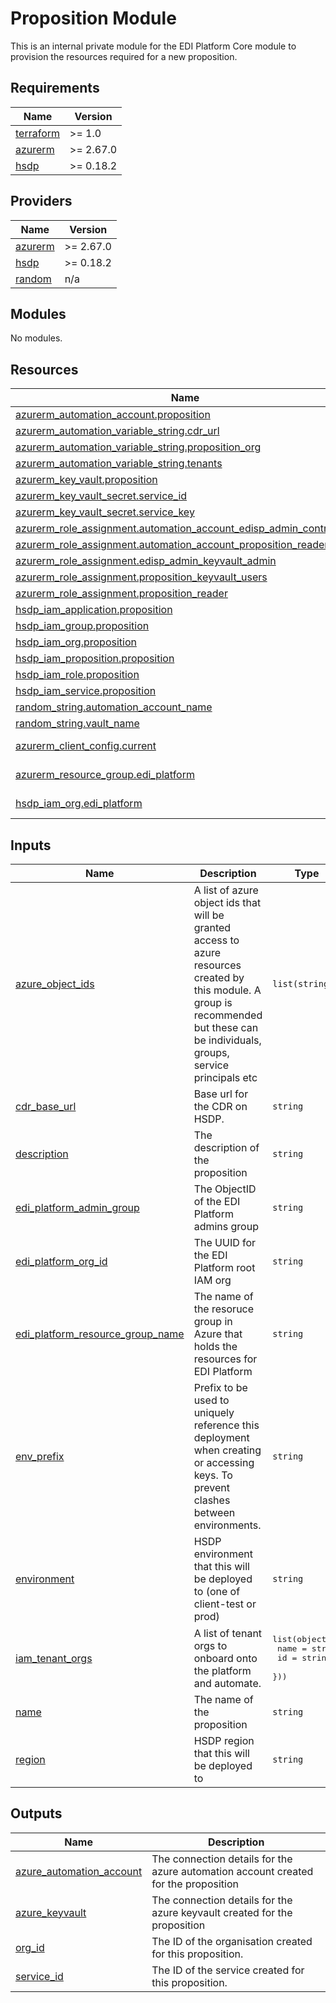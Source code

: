 # Proposition Module

This is an internal private module for the EDI Platform Core module to provision the resources required for a new proposition.

## Requirements

| Name                                                                     | Version   |
| ------------------------------------------------------------------------ | --------- |
| <a name="requirement_terraform"></a> [terraform](#requirement_terraform) | >= 1.0    |
| <a name="requirement_azurerm"></a> [azurerm](#requirement_azurerm)       | >= 2.67.0 |
| <a name="requirement_hsdp"></a> [hsdp](#requirement_hsdp)                | >= 0.18.2 |

## Providers

| Name                                                         | Version   |
| ------------------------------------------------------------ | --------- |
| <a name="provider_azurerm"></a> [azurerm](#provider_azurerm) | >= 2.67.0 |
| <a name="provider_hsdp"></a> [hsdp](#provider_hsdp)          | >= 0.18.2 |
| <a name="provider_random"></a> [random](#provider_random)    | n/a       |

## Modules

No modules.

## Resources

| Name                                                                                                                                                                  | Type        |
| --------------------------------------------------------------------------------------------------------------------------------------------------------------------- | ----------- |
| [azurerm_automation_account.proposition](https://registry.terraform.io/providers/hashicorp/azurerm/latest/docs/resources/automation_account)                          | resource    |
| [azurerm_automation_variable_string.cdr_url](https://registry.terraform.io/providers/hashicorp/azurerm/latest/docs/resources/automation_variable_string)              | resource    |
| [azurerm_automation_variable_string.proposition_org](https://registry.terraform.io/providers/hashicorp/azurerm/latest/docs/resources/automation_variable_string)      | resource    |
| [azurerm_automation_variable_string.tenants](https://registry.terraform.io/providers/hashicorp/azurerm/latest/docs/resources/automation_variable_string)              | resource    |
| [azurerm_key_vault.proposition](https://registry.terraform.io/providers/hashicorp/azurerm/latest/docs/resources/key_vault)                                            | resource    |
| [azurerm_key_vault_secret.service_id](https://registry.terraform.io/providers/hashicorp/azurerm/latest/docs/resources/key_vault_secret)                               | resource    |
| [azurerm_key_vault_secret.service_key](https://registry.terraform.io/providers/hashicorp/azurerm/latest/docs/resources/key_vault_secret)                              | resource    |
| [azurerm_role_assignment.automation_account_edisp_admin_contributor](https://registry.terraform.io/providers/hashicorp/azurerm/latest/docs/resources/role_assignment) | resource    |
| [azurerm_role_assignment.automation_account_proposition_reader](https://registry.terraform.io/providers/hashicorp/azurerm/latest/docs/resources/role_assignment)      | resource    |
| [azurerm_role_assignment.edisp_admin_keyvault_admin](https://registry.terraform.io/providers/hashicorp/azurerm/latest/docs/resources/role_assignment)                 | resource    |
| [azurerm_role_assignment.proposition_keyvault_users](https://registry.terraform.io/providers/hashicorp/azurerm/latest/docs/resources/role_assignment)                 | resource    |
| [azurerm_role_assignment.proposition_reader](https://registry.terraform.io/providers/hashicorp/azurerm/latest/docs/resources/role_assignment)                         | resource    |
| [hsdp_iam_application.proposition](https://registry.terraform.io/providers/philips-software/hsdp/latest/docs/resources/iam_application)                               | resource    |
| [hsdp_iam_group.proposition](https://registry.terraform.io/providers/philips-software/hsdp/latest/docs/resources/iam_group)                                           | resource    |
| [hsdp_iam_org.proposition](https://registry.terraform.io/providers/philips-software/hsdp/latest/docs/resources/iam_org)                                               | resource    |
| [hsdp_iam_proposition.proposition](https://registry.terraform.io/providers/philips-software/hsdp/latest/docs/resources/iam_proposition)                               | resource    |
| [hsdp_iam_role.proposition](https://registry.terraform.io/providers/philips-software/hsdp/latest/docs/resources/iam_role)                                             | resource    |
| [hsdp_iam_service.proposition](https://registry.terraform.io/providers/philips-software/hsdp/latest/docs/resources/iam_service)                                       | resource    |
| [random_string.automation_account_name](https://registry.terraform.io/providers/hashicorp/random/latest/docs/resources/string)                                        | resource    |
| [random_string.vault_name](https://registry.terraform.io/providers/hashicorp/random/latest/docs/resources/string)                                                     | resource    |
| [azurerm_client_config.current](https://registry.terraform.io/providers/hashicorp/azurerm/latest/docs/data-sources/client_config)                                     | data source |
| [azurerm_resource_group.edi_platform](https://registry.terraform.io/providers/hashicorp/azurerm/latest/docs/data-sources/resource_group)                              | data source |
| [hsdp_iam_org.edi_platform](https://registry.terraform.io/providers/philips-software/hsdp/latest/docs/data-sources/iam_org)                                           | data source |

## Inputs

| Name                                                                                                                              | Description                                                                                                                                                                           | Type                                                               | Default | Required |
| --------------------------------------------------------------------------------------------------------------------------------- | ------------------------------------------------------------------------------------------------------------------------------------------------------------------------------------- | ------------------------------------------------------------------ | ------- | :------: |
| <a name="input_azure_object_ids"></a> [azure_object_ids](#input_azure_object_ids)                                                 | A list of azure object ids that will be granted access to azure resources created by this module. A group is recommended but these can be individuals, groups, service principals etc | `list(string)`                                                     | n/a     |   yes    |
| <a name="input_cdr_base_url"></a> [cdr_base_url](#input_cdr_base_url)                                                             | Base url for the CDR on HSDP.                                                                                                                                                         | `string`                                                           | n/a     |   yes    |
| <a name="input_description"></a> [description](#input_description)                                                                | The description of the proposition                                                                                                                                                    | `string`                                                           | n/a     |   yes    |
| <a name="input_edi_platform_admin_group"></a> [edi_platform_admin_group](#input_edi_platform_admin_group)                         | The ObjectID of the EDI Platform admins group                                                                                                                                         | `string`                                                           | n/a     |   yes    |
| <a name="input_edi_platform_org_id"></a> [edi_platform_org_id](#input_edi_platform_org_id)                                        | The UUID for the EDI Platform root IAM org                                                                                                                                            | `string`                                                           | n/a     |   yes    |
| <a name="input_edi_platform_resource_group_name"></a> [edi_platform_resource_group_name](#input_edi_platform_resource_group_name) | The name of the resoruce group in Azure that holds the resources for EDI Platform                                                                                                     | `string`                                                           | n/a     |   yes    |
| <a name="input_env_prefix"></a> [env_prefix](#input_env_prefix)                                                                   | Prefix to be used to uniquely reference this deployment when creating or accessing keys. To prevent clashes between environments.                                                     | `string`                                                           | n/a     |   yes    |
| <a name="input_environment"></a> [environment](#input_environment)                                                                | HSDP environment that this will be deployed to (one of client-test or prod)                                                                                                           | `string`                                                           | n/a     |   yes    |
| <a name="input_iam_tenant_orgs"></a> [iam_tenant_orgs](#input_iam_tenant_orgs)                                                    | A list of tenant orgs to onboard onto the platform and automate.                                                                                                                      | <pre>list(object({<br> name = string<br> id = string<br> }))</pre> | n/a     |   yes    |
| <a name="input_name"></a> [name](#input_name)                                                                                     | The name of the proposition                                                                                                                                                           | `string`                                                           | n/a     |   yes    |
| <a name="input_region"></a> [region](#input_region)                                                                               | HSDP region that this will be deployed to                                                                                                                                             | `string`                                                           | n/a     |   yes    |

## Outputs

| Name                                                                                                        | Description                                                                         |
| ----------------------------------------------------------------------------------------------------------- | ----------------------------------------------------------------------------------- |
| <a name="output_azure_automation_account"></a> [azure_automation_account](#output_azure_automation_account) | The connection details for the azure automation account created for the proposition |
| <a name="output_azure_keyvault"></a> [azure_keyvault](#output_azure_keyvault)                               | The connection details for the azure keyvault created for the proposition           |
| <a name="output_org_id"></a> [org_id](#output_org_id)                                                       | The ID of the organisation created for this proposition.                            |
| <a name="output_service_id"></a> [service_id](#output_service_id)                                           | The ID of the service created for this proposition.                                 |
